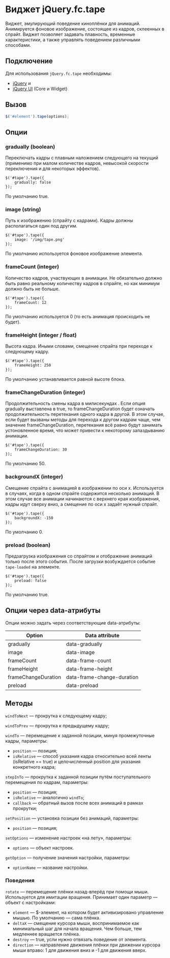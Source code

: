 # Виджет jQuery.fc.tape

Виджет, эмулирующий поведение киноплёнки для анимаций. Анимируется фоновое изображение,
состоящее из кадров, склеенных в спрайт. Виджет позволяет задавать плавность, временные
характеристики, а также управлять поведением различными способами.


## Подключение

Для использования `jQuery.fc.tape` необходимы:

* [jQuery](http://jquery.com/) и
* [jQuery UI](http://jqueryui.com/) (Core и Widget)


## Вызов

```js
$('#element').tape(options);
```

## Опции

### gradually (boolean)

Переключать кадры с плавным наложением следующего на текущий (применимо при
малом количестве кадров, невысокой скорости переключения и для некоторых
эффектов).

    $('#tape').tape({
        gradually: false
    });
    
По умолчанию true.

### image (string)

Путь к изображению (спрайту с кадрами). Кадры должны располагаться один
под другим.

    $('#tape').tape({
        image: '/img/tape.png'
    });
    
По умолчанию используется фоновое изображение элемента.

### frameCount (integer)

Количество кадров, участвующих в анимации. Не обязательно должно быть равно
реальному количеству кадров в спрайте, но как минимум должно быть не больше.

    $('#tape').tape({
        frameCount: 12
    });
    
По умолчанию используется 0 (то есть анимация происходить не будет).

### frameHeight (integer / float)

Высота кадра. Иными словами, смещение спрайта при переходе к следующему кадру.

    $('#tape').tape({
        frameHeight: 250
    });
    
По умолчанию устанавливается равной высоте блока.

### frameChangeDuration (integer)

Продолжительность смены кадра в милисекундах . Если опция gradually выставлена
в true, то frameChangeDuration будет означать продолжительность перетекания
одного кадра в другой. В этом случае, если будет вызваны методы для перехода к
другом кадрам чаще, чем значение frameChangeDuration, перетекания всё равно
будут занимать устоновленное время, что может привести к некоторому
запаздыванию анимации.

    $('#tape').tape({
        frameChangeDuration: 30
    });
    
По умолчанию 50.

### backgroundX (integer)

Смещение спрайта с анимацией в изображении по оси x. Используется в случаях,
когда в одном спрайте содержится несколько анимаций. В этом случае все анимации
начинаются с верхнего края изображения, кадры идут сверху вниз, а смещение по
оси x задаёт нужный спрайт.

    $('#tape').tape({
        backgroundX: -150
    });
    
По умолчанию 0.

### preload (boolean)

Предзагрузка изображения со спрайтом и отображение анимаций только после этого
события. После загрузки возбуждается событие `tape-loaded` на элементе.

    $('#tape').tape({
        preload: false
    });
    
По умолчанию true.

## Опции через data-атрибуты

Опции можно задать через соответствующие data-атрибуты:

**Option**          | **Data attribute**         |
--------------------|----------------------------|
gradually           | data-gradually             |
image               | data-image                 |
frameCount          | data-frame-count           |
frameHeight         | data-frame-height          |
frameChangeDuration | data-frame-change-duration |
preload             | data-preload               |

## Методы

`windToNext` — прокрутка к следующему кадру;

`windToPrev` — прокрутка к предыдущему кадру;

`windTo` — перемещение к заданной позиции, минуя промежуточные кадры, параметры:

* `position` — позиция;
* `isRelative` — способ указания кадра относительно всей ленты (isRelative == true) и
целочисленный position для указания конкретного кадра;

`stepInTo` — прокрутка к заданной позиции путём поступательного перемещения по кадрам, параметры:

* `position` — позиция;
* `isRelative` — аналогично `windTo`;
* `callback` — обратный вызов после всех анимаций в рамках прокрутки;

`setPosition` — установка позиции без анимаций, параметры:

* `position` — позиция;

`setOptions` — изменение настроек «на лету», параметры:

* `options` — объект настроек.

`getOption` — получение значения настройки, параметры:

* `optionName` — название настройки.


### Поведения

`rotate` — перемещение плёнки назад-вперёд при помощи мыши. Используется для имитации вращения.
Принимает один параметр — объект с настройками:

* `element` — $-элемент, на котором будет активизировано управление мышью. По умолчанию — сама плёнка.
* `deltaX` — смещение курсора мыши, воспринимаемое как минимальный шаг для начала вращения.
Чем больше, тем медленнее вращается плёнка.
* `destroy` — true, усли нужно отвязать поведение от элемента.
* `direction` — направление движения плёнки при движении курсора мыши вправо: 1 для движения
вниз и -1 для движения вверх.

